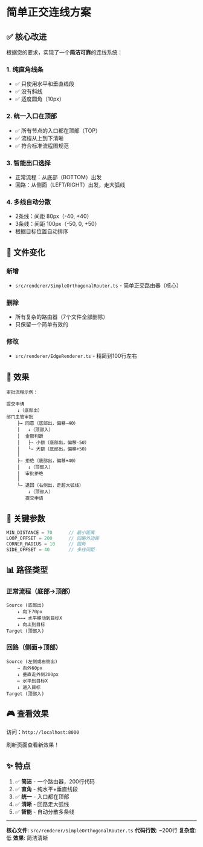 # 简单正交连线方案

## ✅ 核心改进

根据您的要求，实现了一个**简洁可靠**的连线系统：

### 1. **纯直角线条**
- ✅ 只使用水平和垂直线段
- ✅ 没有斜线
- ✅ 适度圆角（10px）

### 2. **统一入口在顶部**
- ✅ 所有节点的入口都在顶部（TOP）
- ✅ 流程从上到下清晰
- ✅ 符合标准流程图规范

### 3. **智能出口选择**
- 正常流程：从底部（BOTTOM）出发
- 回路：从侧面（LEFT/RIGHT）出发，走大弧线

### 4. **多线自动分散**
- 2条线：间距 80px（-40, +40）
- 3条线：间距 100px（-50, 0, +50）
- 根据目标位置自动排序

## 📁 文件变化

### 新增
- `src/renderer/SimpleOrthogonalRouter.ts` - 简单正交路由器（核心）

### 删除
- 所有复杂的路由器（7个文件全部删除）
- 只保留一个简单有效的

### 修改
- `src/renderer/EdgeRenderer.ts` - 精简到100行左右

## 🎯 效果

```
审批流程示例：

提交申请
    ↓（底部出）
部门主管审批
    ├→ 同意（底部出，偏移-40）
    │   ↓（顶部入）
    │  金额判断
    │   ├→ 小额（底部出，偏移-50）
    │   └→ 大额（底部出，偏移+50）
    │
    ├→ 拒绝（底部出，偏移+40）
    │   ↓（顶部入）
    │  审批拒绝
    │
    └→ 退回（右侧出，走超大弧线）
        ↓（顶部入）
       提交申请
```

## 🔑 关键参数

```typescript
MIN_DISTANCE = 70      // 最小距离
LOOP_OFFSET = 200      // 回路外边距
CORNER_RADIUS = 10     // 圆角
SIDE_OFFSET = 40       // 多线间距
```

## 📊 路径类型

### 正常流程（底部→顶部）
```
Source (底部出)
    ↓ 向下70px
    →→→ 水平移动到目标X
    ↓ 向上到目标
Target (顶部入)
```

### 回路（侧面→顶部）
```
Source (左侧或右侧出)
    → 向外60px
    ↓ 垂直走外侧200px
    ← 水平到目标X
    ↓ 进入目标
Target (顶部入)
```

## 🎮 查看效果

访问：`http://localhost:8000`

刷新页面查看新效果！

## ✨ 特点

1. ✅ **简洁** - 一个路由器，200行代码
2. ✅ **直角** - 纯水平+垂直线段
3. ✅ **统一** - 入口都在顶部
4. ✅ **清晰** - 回路走大弧线
5. ✅ **智能** - 自动分散多条线

---

**核心文件**: `src/renderer/SimpleOrthogonalRouter.ts`
**代码行数**: ~200行
**复杂度**: 低
**效果**: 简洁清晰

